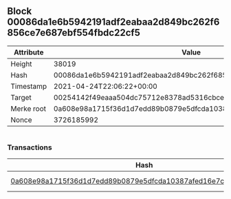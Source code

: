 ## Block 00086da1e6b5942191adf2eabaa2d849bc262f6856ce7e687ebf554fbdc22cf5

Attribute | Value
--- | ---
Height | 38019
Hash | 00086da1e6b5942191adf2eabaa2d849bc262f6856ce7e687ebf554fbdc22cf5
Timestamp | 2021-04-24T22:06:22+00:00
Target | 00254142f49eaaa504dc75712e8378ad5316cbcead634704b3734b6271167cc4
Merke root | 0a608e98a1715f36d1d7edd89b0879e5dfcda10387afed16e7c7c193fd4bc94a
Nonce | 3726185992

```

```

### Transactions

Hash | Amount
--- | ---
[0a608e98a1715f36d1d7edd89b0879e5dfcda10387afed16e7c7c193fd4bc94a](0a608e98a1715f36d1d7edd89b0879e5dfcda10387afed16e7c7c193fd4bc94a.md) | 10.00000000 SKEPTI 
